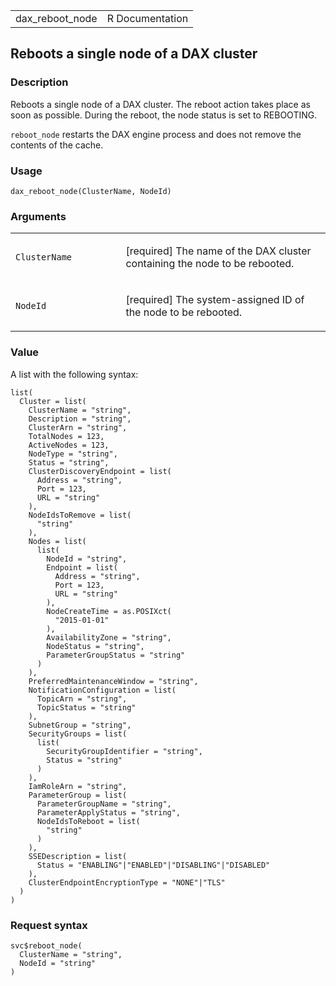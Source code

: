 <table style="width: 100%;">
<tbody>
<tr class="odd">
<td>dax_reboot_node</td>
<td style="text-align: right;">R Documentation</td>
</tr>
</tbody>
</table>

## Reboots a single node of a DAX cluster

### Description

Reboots a single node of a DAX cluster. The reboot action takes place as
soon as possible. During the reboot, the node status is set to
REBOOTING.

`reboot_node` restarts the DAX engine process and does not remove the
contents of the cache.

### Usage

    dax_reboot_node(ClusterName, NodeId)

### Arguments

<table>
<colgroup>
<col style="width: 35%" />
<col style="width: 65%" />
</colgroup>
<tbody>
<tr class="odd">
<td><code id="dax_reboot_node_:_ClusterName">ClusterName</code></td>
<td><p>[required] The name of the DAX cluster containing the node to be
rebooted.</p></td>
</tr>
<tr class="even">
<td><code id="dax_reboot_node_:_NodeId">NodeId</code></td>
<td><p>[required] The system-assigned ID of the node to be
rebooted.</p></td>
</tr>
</tbody>
</table>

### Value

A list with the following syntax:

    list(
      Cluster = list(
        ClusterName = "string",
        Description = "string",
        ClusterArn = "string",
        TotalNodes = 123,
        ActiveNodes = 123,
        NodeType = "string",
        Status = "string",
        ClusterDiscoveryEndpoint = list(
          Address = "string",
          Port = 123,
          URL = "string"
        ),
        NodeIdsToRemove = list(
          "string"
        ),
        Nodes = list(
          list(
            NodeId = "string",
            Endpoint = list(
              Address = "string",
              Port = 123,
              URL = "string"
            ),
            NodeCreateTime = as.POSIXct(
              "2015-01-01"
            ),
            AvailabilityZone = "string",
            NodeStatus = "string",
            ParameterGroupStatus = "string"
          )
        ),
        PreferredMaintenanceWindow = "string",
        NotificationConfiguration = list(
          TopicArn = "string",
          TopicStatus = "string"
        ),
        SubnetGroup = "string",
        SecurityGroups = list(
          list(
            SecurityGroupIdentifier = "string",
            Status = "string"
          )
        ),
        IamRoleArn = "string",
        ParameterGroup = list(
          ParameterGroupName = "string",
          ParameterApplyStatus = "string",
          NodeIdsToReboot = list(
            "string"
          )
        ),
        SSEDescription = list(
          Status = "ENABLING"|"ENABLED"|"DISABLING"|"DISABLED"
        ),
        ClusterEndpointEncryptionType = "NONE"|"TLS"
      )
    )

### Request syntax

    svc$reboot_node(
      ClusterName = "string",
      NodeId = "string"
    )
